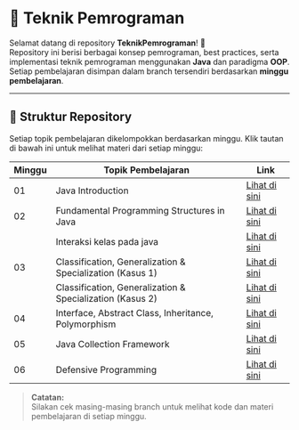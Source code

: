 # 📘 Teknik Pemrograman

Selamat datang di repository **TeknikPemrograman**! 🎉  
Repository ini berisi berbagai konsep pemrograman, best practices, serta implementasi teknik pemrograman menggunakan **Java** dan paradigma **OOP**.  
Setiap pembelajaran disimpan dalam branch tersendiri berdasarkan **minggu pembelajaran**.

---

## 📂 **Struktur Repository**
Setiap topik pembelajaran dikelompokkan berdasarkan minggu. Klik tautan di bawah ini untuk melihat materi dari setiap minggu:

| Minggu | Topik Pembelajaran | Link |
|--------|--------------------|------|
| 01 | Java Introduction | [Lihat di sini](https://github.com/andythoriq/TeknikPemrograman/tree/minggu-01) |
| 02 | Fundamental Programming Structures in Java | [Lihat di sini](https://github.com/andythoriq/TeknikPemrograman/tree/minggu-02) |
|  | Interaksi kelas pada java | [Lihat di sini](https://github.com/andythoriq/TeknikPemrograman/tree/minggu-02-teori) |
| 03 | Classification, Generalization & Specialization (Kasus 1) | [Lihat di sini](https://github.com/andythoriq/TeknikPemrograman/tree/minggu-03) |
|  | Classification, Generalization & Specialization (Kasus 2) | [Lihat di sini](https://github.com/andythoriq/TeknikPemrograman/tree/minggu-03-2) |
| 04 | Interface, Abstract Class, Inheritance, Polymorphism | [Lihat di sini](https://github.com/andythoriq/TeknikPemrograman/tree/minggu-04) |
| 05 | Java Collection Framework | [Lihat di sini](https://github.com/andythoriq/TeknikPemrograman/tree/minggu-05) |
| 06 | Defensive Programming | [Lihat di sini](https://github.com/andythoriq/TeknikPemrograman/tree/minggu-06) |

> **Catatan:**  
> Silakan cek masing-masing branch untuk melihat kode dan materi pembelajaran di setiap minggu.
